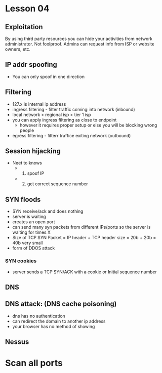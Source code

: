 # Lesson 04
## Exploitation

By using third party resources you can hide your activities from network administrator. Not foolproof. Admins can request info from ISP or website  owners, etc.

## IP addr spoofing
* You can only spoof in one direction

## Filtering
* 127.x is internal ip address
* ingress filtering - filter traffic coming into network (inbound)
* local network > regional isp > tier 1 isp
* you can apply ingress filtering as close to endpoint
  * however it requires proper setup or else you will be blocking wrong people
* egress filtering - filterr traffice exiting network (outbound)

## Session hijacking
* Neet to knows
  * 1. spoof IP
  * 2. get correct sequence number


## SYN floods
* SYN receive/ack and does nothing
* server is waiting
* creates an open port
* can send many syn packets from different IPs/ports so the server is waiting for times X 
* Size of TCP SYN Packet = IP header + TCP header size = 20b + 20b = 40b very small
* form of DDOS attack

### SYN cookies
* server sends a TCP SYN/ACK with a cookie or Initial sequence number
 
## DNS 

## DNS attack: (DNS cache poisoning)
* dns has no authentication
* can redirect the domain to another ip address
* your browser has no method of showing

## Nessus

# Scan all ports






